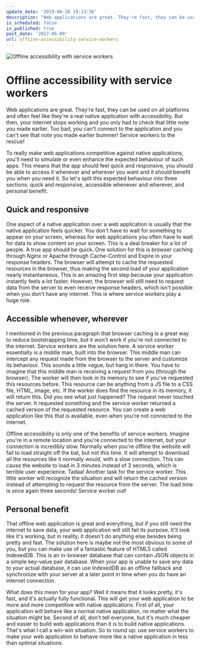 ```yaml
---
update_date: '2019-08-26 19:13:36'
description: "Web applications are great. They're fast, they can be used on all platforms and often feel\r\nlike they're a real native application with accessibility .\r\nBut then,"
is_scheduled: false
is_published: true
post_date: '2017-06-09'
url: offline-accessibility-service-workers
---
```


![Offline accessibility with service workers](/images/articles/guy-swimming.jpg)

# Offline accessibility with service workers
Web applications are great. They're fast, they can be used on all platforms and often feel like they're a real native application with accessibility. But then, your internet stops working and you only had to check that little note you made earlier. Too bad, you can't connect to the application and you can't see that note you made earlier bummer! Service workers to the rescue!

To really make web applications competitive against native applications, 
you'll need to simulate or even enhance the expected behaviour of such apps. This means that the app should feel quick and responsive, you should be able to access it whenever and wherever you want and it should benefit you when you need it. So let's split this expected behaviour into three sections: quick and responsive, accessible whenever and wherever, and personal benefit.

## Quick and responsive
One aspect of a native application over a web application is usually that the native application feels quicker. You don't have to wait for something to appear on your screen, whereas for web applications you often have to wait for data to show content on your screen. This is a deal breaker for a lot of people. A true app should be quick. One solution for this is browser caching through Nginx or Apache through Cache-Control and Expire in your response headers. The browser will attempt to cache the requested resources in the browser, thus making the second load of your application nearly instantaneous. This is an amazing first step because your application instantly feels a lot faster. However, the browser will still need to request data from the server to even receive response headers, which isn't possible when you don't have any internet. This is where service workers play a huge role.

## Accessible whenever, wherever
I mentioned in the previous paragraph that browser caching is a great way to reduce bootstrapping time, but it won't work if you're not connected to the internet. Service workers are the solution here. A service worker essentially is a middle man, built into the browser. This middle man can intercept any request made from the browser to the server and customize its behaviour. This sounds a little vague, but hang in there. You have to imagine that this middle man is receiving a request from you (through the browser). The worker will then look in its memory to see if you've requested this resources before. This resource can be anything from a JS file to a CSS file, HTML, image, etc. If the worker does find the resource in its memory, it will return this. Did you see what just happened? The request never touched the server. It requested something and the service worker returned a cached version of the requested resource. You can create a web application like this that is available, even when you're not connected to the internet.

Offline accessibility is only one of the benefits of service workers. 
Imagine you're in a remote location and you're connected to the internet, 
but your connection is incredibly slow. Normally when you're offline the website will fail to load straight off the bat, but not this time. It will attempt to download all the resources like it normally would, with a slow connection. This can cause the website to load in 3 minutes instead of 3 seconds, which is terrible user experience. Tadaa! Another task for the service worker. This little worker will recognize the situation and will return the cached version instead of attempting to request the resource from the server. The load time is once again three seconds! Service worker out!

## Personal benefit
That offline web application is great and everything, but if you still need the internet to save data, your web application will still fail its purpose. It'll look like it's working, but in reality, it doesn't do anything else besides being pretty and fast. The solution here is maybe not the most obvious to some of you, but you can make use of a fantastic feature of HTML5 called IndexedDB. This is an in-browser database that can contain JSON objects in a simple key-value pair database. When your app is unable to save any data to your actual database, it can use IndexedDB as an offline fallback and synchronize with your server at a later point in time when you do have an internet connection.

What does this mean for your app? Well it means that it looks pretty, it's fast, and it's actually fully functional. This will get your web application to be more and more competitive with native applications. First of all, your application will behave like a normal native application, no matter what the situation might be. Second of all, don't tell everyone, but it's much cheaper and easier to build web applications than it is to build native applications. That's what I call a win-win situation. So to round up: use service workers to make your web application to behave more like a native application in less than optimal situations.